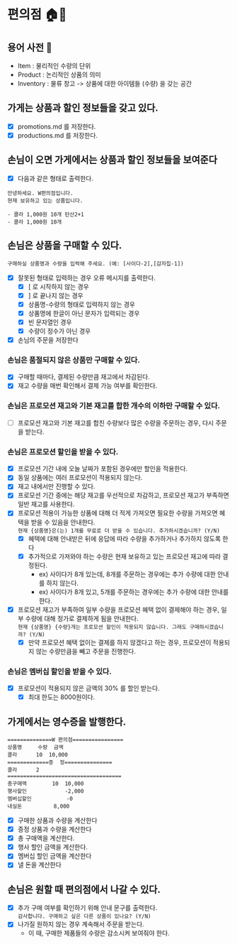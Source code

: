 # 편의점 🏠💸

## 용어 사전 📘

- Item : 물리적인 수량의 단위
- Product : 논리적인 상품의 의미
- Inventory : 물류 창고 -> 상품에 대한 아이템들 (수량) 을 갖는 공간

## 가게는 상품과 할인 정보들을 갖고 있다.

- [x] promotions.md 를 저장한다.
- [x] productions.md 를 저장한다.

## 손님이 오면 가게에서는 상품과 할인 정보들을 보여준다

- [x] 다음과 같은 형태로 출력한다.

```
안녕하세요. W편의점입니다.
현재 보유하고 있는 상품입니다.

- 콜라 1,000원 10개 탄산2+1
- 콜라 1,000원 10개
```

## 손님은 상품을 구매할 수 있다.

```구매하실 상품명과 수량을 입력해 주세요. (예: [사이다-2],[감자칩-1])```

- [x] 잘못된 형태로 입력하는 경우 오류 메시지를 출력한다.
    - [x] [ 로 시작하지 않는 경우
    - [x] ] 로 끝나지 않는 경우
    - [x] 상품명-수량의 형태로 입력하지 않는 경우
    - [x] 상품명에 한글이 아닌 문자가 입력되는 경우
    - [x] 빈 문자열인 경우
    - [x] 수량이 정수가 아닌 경우

- [x] 손님의 주문을 저장한다

### 손님은 품절되지 않은 상품만 구매할 수 있다.

- [x] 구매할 때마다, 결제된 수량만큼 재고에서 차감된다.
- [x] 재고 수량을 매번 확인해서 결제 가능 여부를 확인한다.

### 손님은 프로모션 재고와 기본 재고를 합한 개수의 이하만 구매할 수 있다.

- [ ] 프로모션 재고와 기본 재고를 합친 수량보다 많은 수량을 주문하는 경우, 다시 주문을 받는다.

### 손님은 프로모션 할인을 받을 수 있다.

- [x] 프로모션 기간 내에 오늘 날짜가 포함된 경우에만 할인을 적용한다.
- [x] 동일 상품에는 여러 프로모션이 적용되지 않는다.
- [x] 재고 내에서만 진행할 수 있다.
- [x] 프로모션 기간 중에는 해당 재고를 우선적으로 차감하고, 프로모션 재고가 부족하면 일반 재고를 사용한다.
- [x] 프로모션 적용이 가능한 상품에 대해 더 적게 가져오면 필요한 수량을 가져오면 혜택을 받을 수 있음을 안내한다.<br>
  ```현재 {상품명}은(는) 1개를 무료로 더 받을 수 있습니다. 추가하시겠습니까? (Y/N)```
    - [x] 혜택에 대해 안내받은 뒤에 응답에 따라 수량을 추가하거나 추가하지 않도록 한다
    - [x] 추가적으로 가져와야 하는 수량은 현재 보유하고 있는 프로모션 재고에 따라 결정된다.
        - ex) 사이다가 8개 있는데, 8개를 주문하는 경우에는 추가 수량에 대한 안내를 하지 않는다.
        - ex) 사이다가 8개 있고, 5개를 주문하는 경우에는 추가 수량에 대한 안내를 한다.
- [x] 프로모션 재고가 부족하여 일부 수량을 프로모션 혜택 없이 결제해야 하는 경우, 일부 수량에 대해 정가로 결제하게 됨을 안내한다.<br>
  ```현재 {상품명} {수량}개는 프로모션 할인이 적용되지 않습니다. 그래도 구매하시겠습니까? (Y/N)```
    - [x] 만약 프로모션 혜택 없이는 결제를 하지 않겠다고 하는 경우, 프로모션이 적용되지 않는 수량만큼을 빼고 주문을 진행한다.

### 손님은 멤버십 할인을 받을 수 있다.

- [x] 프로모션이 적용되지 않은 금액의 30% 를 할인 받는다.
    - [x] 최대 한도는 8000원이다.

## 가게에서는 영수증을 발행한다.

```
==============W 편의점================
상품명		수량	금액
콜라		10 	10,000
=============증	정===============
콜라		2
====================================
총구매액		10	10,000
행사할인			-2,000
멤버십할인			-0
내실돈			 8,000
```

- [x] 구매한 상품과 수량을 계산한다
- [x] 증정 상품과 수량을 계산한다
- [x] 총 구매액을 계산한다.
- [x] 행사 할인 금액을 계산한다.
- [x] 멤버십 할인 금액을 계산한다
- [x] 낼 돈을 계산한다

## 손님은 원할 때 편의점에서 나갈 수 있다.

- [x] 추가 구매 여부를 확인하기 위해 안내 문구를 출력한다.<br>
  ```감사합니다. 구매하고 싶은 다른 상품이 있나요? (Y/N)```
- [x] 나가질 원하지 않는 경우 계속해서 주문을 받는다.
    - 이 때, 구매한 제품들의 수량은 감소시켜 보여줘야 한다.

